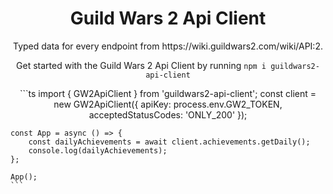 <h1 align="center">
  Guild Wars 2 Api Client
</h1>

<p align="center">
  Typed data for every endpoint from https://wiki.guildwars2.com/wiki/API:2.
</p>

<p align="center">
  Get started with the <bold>Guild Wars 2 Api Client</bold> by running <code>npm i guildwars2-api-client</code>
</p>

<p align="center">
    ```ts
    import { GW2ApiClient } from 'guildwars2-api-client';
    const client = new GW2ApiClient({
        apiKey: process.env.GW2_TOKEN,
        acceptedStatusCodes: 'ONLY_200'
    });

    const App = async () => {
        const dailyAchievements = await client.achievements.getDaily();
        console.log(dailyAchievements);
    };

    App();
    ```
</p>

